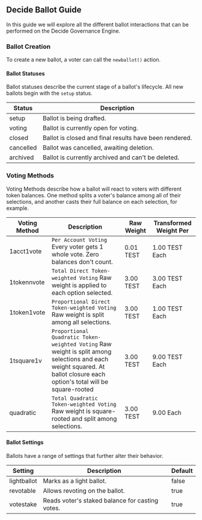 ## Decide Ballot Guide

In this guide we will explore all the different ballot interactions that can be performed on the Decide Governance Engine.

### Ballot Creation

To create a new ballot, a voter can call the `newballot()` action.

#### Ballot Statuses

Ballot statuses describe the current stage of a ballot's lifecycle. All new ballots begin with the `setup` status.

| Status | Description |
| --- | --- |
| setup | Ballot is being drafted. |
| voting | Ballot is currently open for voting. |
| closed | Ballot is closed and final results have been rendered. |
| cancelled | Ballot was cancelled, awaiting deletion. |
| archived | Ballot is currently archived and can't be deleted. |

### Voting Methods

Voting Methods describe how a ballot will react to voters with different token balances. One method splits a voter's balance among all of their selections, and another casts their full balance on each selection, for example.

| Voting Method | Description | Raw Weight | Transformed Weight Per |
| --- | --- | --- | -- |
| 1acct1vote | `Per Account Voting` Every voter gets 1 whole vote. Zero balances don't count. | 0.01 TEST | 1.00 TEST Each |
| 1tokennvote | `Total Direct Token-weighted Voting` Raw weight is applied to each option selected. | 3.00 TEST | 3.00 TEST Each |
| 1token1vote | `Proportional Direct Token-weighted Voting` Raw weight is split among all selections. | 3.00 TEST | 1.00 TEST Each |
| 1tsquare1v | `Proportional Quadratic Token-weighted Voting` Raw weight is split among selections and each weight squared. At ballot closure each option's total will be square-rooted | 3.00 TEST | 9.00 TEST Each |
| quadratic | `Total Quadratic Token-weighted Voting` Raw weight is square-rooted and split among selections. | 3.00 TEST | 9.00 Each |

#### Ballot Settings

Ballots have a range of settings that further alter their behavior.

| Setting | Description | Default |
| --- | --- | --- |
| lightballot | Marks as a light ballot. | false |
| revotable | Allows revoting on the ballot. | true |
| votestake | Reads voter's staked balance for casting votes. | true |
